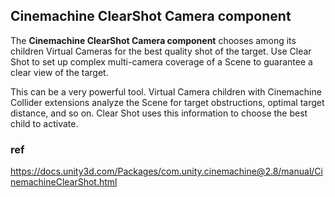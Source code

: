 ## Cinemachine ClearShot Camera component
The **Cinemachine ClearShot Camera component** chooses among its children Virtual Cameras for the best quality shot of the target. Use Clear Shot to set up complex multi-camera coverage of a Scene to guarantee a clear view of the target.

This can be a very powerful tool. Virtual Camera children with Cinemachine Collider extensions analyze the Scene for target obstructions, optimal target distance, and so on. Clear Shot uses this information to choose the best child to activate.




### ref 
https://docs.unity3d.com/Packages/com.unity.cinemachine@2.8/manual/CinemachineClearShot.html
